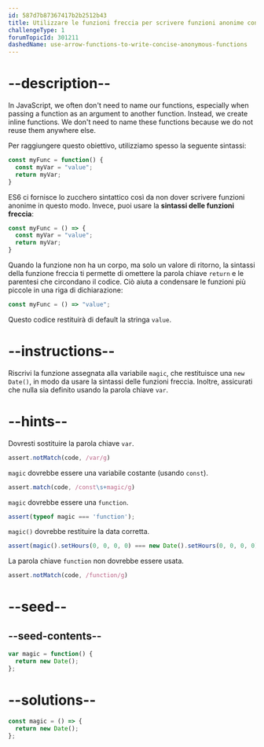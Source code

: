 ```yaml
---
id: 587d7b87367417b2b2512b43
title: Utilizzare le funzioni freccia per scrivere funzioni anonime concise
challengeType: 1
forumTopicId: 301211
dashedName: use-arrow-functions-to-write-concise-anonymous-functions
---
```


# --description--

In JavaScript, we often don't need to name our functions, especially when passing a function as an argument to another function. Instead, we create inline functions. We don't need to name these functions because we do not reuse them anywhere else.

Per raggiungere questo obiettivo, utilizziamo spesso la seguente sintassi:

```js
const myFunc = function() {
  const myVar = "value";
  return myVar;
}
```

ES6 ci fornisce lo zucchero sintattico così da non dover scrivere funzioni anonime in questo modo. Invece, puoi usare la **sintassi delle funzioni freccia**:

```js
const myFunc = () => {
  const myVar = "value";
  return myVar;
}
```

Quando la funzione non ha un corpo, ma solo un valore di ritorno, la sintassi della funzione freccia ti permette di omettere la parola chiave `return` e le parentesi che circondano il codice. Ciò aiuta a condensare le funzioni più piccole in una riga di dichiarazione:

```js
const myFunc = () => "value";
```

Questo codice restituirà di default la stringa `value`.

# --instructions--

Riscrivi la funzione assegnata alla variabile `magic`, che restituisce una `new Date()`, in modo da usare la sintassi delle funzioni freccia. Inoltre, assicurati che nulla sia definito usando la parola chiave `var`.

# --hints--

Dovresti sostituire la parola chiave `var`.

```js
assert.notMatch(code, /var/g)
```

`magic` dovrebbe essere una variabile costante (usando `const`).

```js
assert.match(code, /const\s+magic/g)
```

`magic` dovrebbe essere una `function`.

```js
assert(typeof magic === 'function');
```

`magic()` dovrebbe restituire la data corretta.

```js
assert(magic().setHours(0, 0, 0, 0) === new Date().setHours(0, 0, 0, 0));
```

La parola chiave `function` non dovrebbe essere usata.

```js
assert.notMatch(code, /function/g)
```

# --seed--

## --seed-contents--

```js
var magic = function() {
  return new Date();
};
```

# --solutions--

```js
const magic = () => {
  return new Date();
};
```
